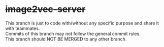 # ~~image2vec-server~~
This branch is just to code with/without any specific purpose and share it with teammates.  
Commits of this branch may not follow the general commit rules.  
This branch should NOT BE MERGED to any other branch.